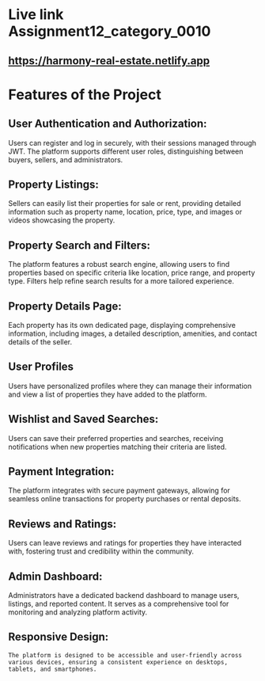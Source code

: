 
# Live link Assignment12_category_0010

## https://harmony-real-estate.netlify.app



# Features of the Project

## User Authentication and Authorization:
   Users can register and log in securely, with their sessions managed through JWT. The platform supports different user roles, distinguishing between buyers, sellers, and administrators.

## Property Listings:
   Sellers can easily list their properties for sale or rent, providing detailed information such as property name, location, price, type, and images or videos showcasing the property.

## Property Search and Filters:
   The platform features a robust search engine, allowing users to find properties based on specific criteria like location, price range, and property type. Filters help refine search results for a more tailored experience.

## Property Details Page:
   Each property has its own dedicated page, displaying comprehensive information, including images, a detailed description, amenities, and contact details of the seller.

## User Profiles
   Users have personalized profiles where they can manage their information and view a list of properties they have added to the platform.

## Wishlist and Saved Searches:
   Users can save their preferred properties and searches, receiving notifications when new properties matching their criteria are listed.

## Payment Integration:
   The platform integrates with secure payment gateways, allowing for seamless online transactions for property purchases or rental deposits.

## Reviews and Ratings:
   Users can leave reviews and ratings for properties they have interacted with, fostering trust and credibility within the community.

## Admin Dashboard:
   Administrators have a dedicated backend dashboard to manage users, listings, and reported content. It serves as a comprehensive tool for monitoring and analyzing platform activity.

## Responsive Design:
    The platform is designed to be accessible and user-friendly across various devices, ensuring a consistent experience on desktops, tablets, and smartphones.